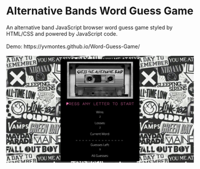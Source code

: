 <h1>Alternative Bands Word Guess Game</h1>
An alternative band JavaScript browser word guess game styled by HTML/CSS and powered by JavaScript code.
<br /><br/>
Demo: https://yvmontes.github.io/Word-Guess-Game/ <br/><br/>

<img src="/assets/images/altbandscreen.png" width="850">
